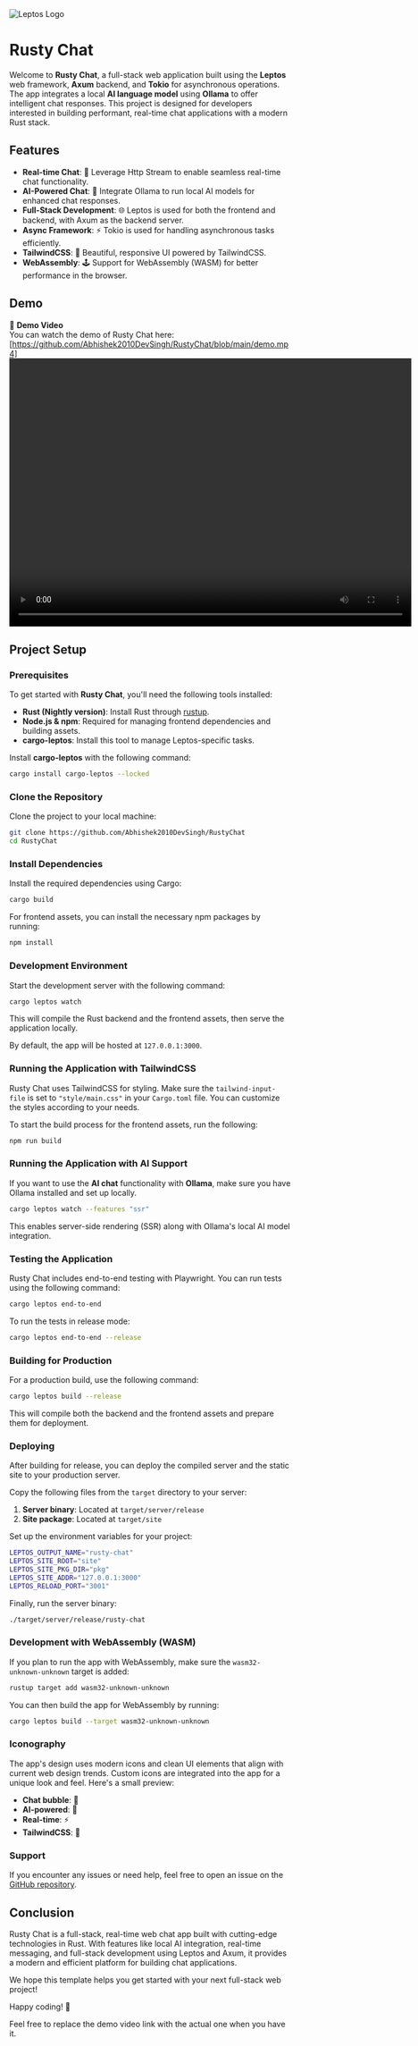 <picture>
    <source srcset="https://raw.githubusercontent.com/leptos-rs/leptos/main/docs/logos/Leptos_logo_Solid_White.svg" media="(prefers-color-scheme: dark)">
    <img src="https://raw.githubusercontent.com/leptos-rs/leptos/main/docs/logos/Leptos_logo_RGB.svg" alt="Leptos Logo">
</picture>

# Rusty Chat

Welcome to **Rusty Chat**, a full-stack web application built using the **Leptos** web framework, **Axum** backend, and **Tokio** for asynchronous operations. The app integrates a local **AI language model** using **Ollama** to offer intelligent chat responses. This project is designed for developers interested in building performant, real-time chat applications with a modern Rust stack.

## Features

- **Real-time Chat**: 💬 Leverage Http Stream to enable seamless real-time chat functionality.
- **AI-Powered Chat**: 🤖 Integrate Ollama to run local AI models for enhanced chat responses.
- **Full-Stack Development**: 🌐 Leptos is used for both the frontend and backend, with Axum as the backend server.
- **Async Framework**: ⚡ Tokio is used for handling asynchronous tasks efficiently.
- **TailwindCSS**: 🎨 Beautiful, responsive UI powered by TailwindCSS.
- **WebAssembly**: 🕹️ Support for WebAssembly (WASM) for better performance in the browser.

## Demo

🎥 **Demo Video**  
You can watch the demo of Rusty Chat here:  
[https://github.com/Abhishek2010DevSingh/RustyChat/blob/main/demo.mp4]
<video controls width="720" height="480">
    <source src="https://raw.githubusercontent.com/Abhishek2010DevSingh/RustyChat/main/demo.mp4" type="video/mp4">
    Your browser does not support the video tag.
</video>


## Project Setup

### Prerequisites

To get started with **Rusty Chat**, you'll need the following tools installed:

- **Rust (Nightly version)**: Install Rust through [rustup](https://rustup.rs/).
- **Node.js & npm**: Required for managing frontend dependencies and building assets.
- **cargo-leptos**: Install this tool to manage Leptos-specific tasks.

Install **cargo-leptos** with the following command:

```bash
cargo install cargo-leptos --locked
```

### Clone the Repository

Clone the project to your local machine:

```bash
git clone https://github.com/Abhishek2010DevSingh/RustyChat
cd RustyChat
```

### Install Dependencies

Install the required dependencies using Cargo:

```bash
cargo build
```

For frontend assets, you can install the necessary npm packages by running:

```bash
npm install
```

### Development Environment

Start the development server with the following command:

```bash
cargo leptos watch
```

This will compile the Rust backend and the frontend assets, then serve the application locally.

By default, the app will be hosted at `127.0.0.1:3000`.

### Running the Application with TailwindCSS

Rusty Chat uses TailwindCSS for styling. Make sure the `tailwind-input-file` is set to `"style/main.css"` in your `Cargo.toml` file. You can customize the styles according to your needs.

To start the build process for the frontend assets, run the following:

```bash
npm run build
```

### Running the Application with AI Support

If you want to use the **AI chat** functionality with **Ollama**, make sure you have Ollama installed and set up locally.

```bash
cargo leptos watch --features "ssr"
```

This enables server-side rendering (SSR) along with Ollama's local AI model integration.

### Testing the Application

Rusty Chat includes end-to-end testing with Playwright. You can run tests using the following command:

```bash
cargo leptos end-to-end
```

To run the tests in release mode:

```bash
cargo leptos end-to-end --release
```

### Building for Production

For a production build, use the following command:

```bash
cargo leptos build --release
```

This will compile both the backend and the frontend assets and prepare them for deployment.

### Deploying

After building for release, you can deploy the compiled server and the static site to your production server.

Copy the following files from the `target` directory to your server:

1. **Server binary**: Located at `target/server/release`
2. **Site package**: Located at `target/site`

Set up the environment variables for your project:

```bash
LEPTOS_OUTPUT_NAME="rusty-chat"
LEPTOS_SITE_ROOT="site"
LEPTOS_SITE_PKG_DIR="pkg"
LEPTOS_SITE_ADDR="127.0.0.1:3000"
LEPTOS_RELOAD_PORT="3001"
```

Finally, run the server binary:

```bash
./target/server/release/rusty-chat
```

### Development with WebAssembly (WASM)

If you plan to run the app with WebAssembly, make sure the `wasm32-unknown-unknown` target is added:

```bash
rustup target add wasm32-unknown-unknown
```

You can then build the app for WebAssembly by running:

```bash
cargo leptos build --target wasm32-unknown-unknown
```

### Iconography

The app's design uses modern icons and clean UI elements that align with current web design trends. Custom icons are integrated into the app for a unique look and feel. Here's a small preview:

- **Chat bubble**: 💬
- **AI-powered**: 🤖
- **Real-time**: ⚡
- **TailwindCSS**: 🎨

### Support

If you encounter any issues or need help, feel free to open an issue on the [GitHub repository](https://github.com/Abhishek2010DevSingh/RustyChat).

## Conclusion

Rusty Chat is a full-stack, real-time web chat app built with cutting-edge technologies in Rust. With features like local AI integration, real-time messaging, and full-stack development using Leptos and Axum, it provides a modern and efficient platform for building chat applications.

We hope this template helps you get started with your next full-stack web project!

Happy coding! 🎉

Feel free to replace the demo video link with the actual one when you have it.
